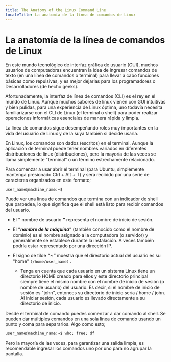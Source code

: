 ```yaml
---
title: The Anatomy of the Linux Command Line
localeTitle: La anatomía de la línea de comandos de Linux
---
```

# La anatomía de la línea de comandos de Linux

En este mundo tecnológico de interfaz gráfica de usuario (GUI), muchos usuarios de computadoras encuentran la idea de ingresar comandos de texto (en una línea de comandos o terminal) para llevar a cabo funciones básicas como repulsivas, y es mejor dejarlas para los programadores o Desarrolladores (de hecho geeks).

Afortunadamente, la interfaz de línea de comandos (CLI) es el rey en el mundo de Linux. Aunque muchos sabores de linux vienen con GUI intuitivas y bien pulidas, para una experiencia de Linux óptima, uno todavía necesita familiarizarse con el CLI de Linux (el terminal o shell) para poder realizar operaciones informáticas esenciales de manera rápida y limpia.

La línea de comandos sigue desempeñando roles muy importantes en la vida del usuario de Linux y de la suya también si decide usarla.

En Linux, los comandos son dados (escritos) en el terminal. Aunque la aplicación de terminal puede tener nombres variados en diferentes distribuciones de linux (distribuciones), pero la mayoría de las veces se llama simplemente "terminal" o un término estrechamente relacionado.

Para comenzar a usar abrir el terminal (para Ubuntu, simplemente mantenga presionado Ctrl + Alt + T) y será recibido por una serie de caracteres organizados en este formato;

```linux
user_name@machine_name:~$ 
```

Puede ver una línea de comandos que termina con un indicador de shell que parpadea, lo que significa que el shell está listo para recibir comandos del usuario.

*   El **_"_** nombre de usuario **_"_** representa el nombre de inicio de sesión.
    
*   El **_"nombre de la máquina"_** (también conocido como el nombre de dominio) es el nombre asignado a la computadora (o servidor) y generalmente se establece durante la instalación. A veces también podría estar representado por una dirección IP.
    
*   El signo de tilde **_"~"_** muestra que el directorio actual del usuario es su "home" `(/home/user_name)` .
    
    *   Tenga en cuenta que cada usuario en un sistema Linux tiene un directorio HOME creado para ellos y este directorio principal siempre tiene el mismo nombre con el nombre de inicio de sesión (o nombre de usuario) del usuario. Es decir, si el nombre de inicio de sesión es "john", entonces su directorio de inicio sería / home / john. Al iniciar sesión, cada usuario es llevado directamente a su directorio de inicio.

Desde el terminal de comando puedes comenzar a dar comando al shell. Se pueden dar múltiples comandos en una sola línea de comando usando un punto y coma para separarlos. Algo como esto;

`user_name@machine_name:~$ who; free; df`

Pero la mayoría de las veces, para garantizar una salida limpia, es recomendable ingresar los comandos uno por uno para no agrupar la pantalla.